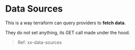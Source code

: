 # Data Sources

This is a way terraform can query providers to **fetch data**.

They do not set anything, its GET call made under the hood.

> Ref: xx-data-sources

